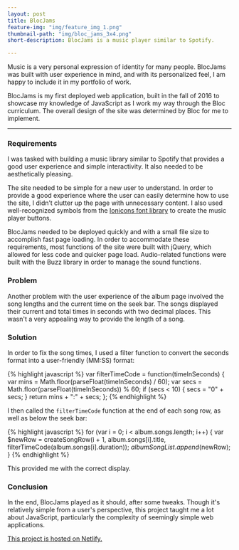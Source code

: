 ```yaml
---
layout: post
title: BlocJams
feature-img: "img/feature_img_1.png"
thumbnail-path: "img/bloc_jams_3x4.png"
short-description: BlocJams is a music player similar to Spotify.

---
```


Music is a very personal expression of identity for many people. BlocJams was built with user experience in mind, and with its personalized feel, I am happy to include it in my portfolio of work.

BlocJams is my first deployed web application, built in the fall of 2016 to showcase my knowledge of JavaScript as I work my way through the Bloc curriculum. The overall design of the site was determined by Bloc for me to implement.

***

### Requirements
I was tasked with building a music library similar to Spotify that provides a good user experience and simple interactivity. It also needed to be aesthetically pleasing.

The site needed to be simple for a new user to understand. In order to provide a good experience where the user can easily determine how to use the site, I didn’t clutter up the page with unnecessary content. I also used well-recognized symbols from the <a href="http://ionicons.com/" target="_blank">Ionicons font library</a> to create the music player buttons.

BlocJams needed to be deployed quickly and with a small file size to accomplish fast page loading. In order to accommodate these requirements, most functions of the site were built with jQuery, which allowed for less code and quicker page load. Audio-related functions were built with the Buzz library in order to manage the sound functions.

### Problem
Another problem with the user experience of the album page involved the song lengths and the current time on the seek bar. The songs displayed their current and total times in seconds with two decimal places. This wasn't a very appealing way to provide the length of a song.

### Solution
In order to fix the song times, I used a filter function to convert the seconds format into a user-friendly (MM:SS) format:

{% highlight javascript %}
var filterTimeCode = function(timeInSeconds) {
    var mins = Math.floor(parseFloat(timeInSeconds) / 60);
    var secs = Math.floor(parseFloat(timeInSeconds)) % 60;
    if (secs < 10) { secs = "0" + secs; }
    return mins + ":" + secs;
};
{% endhighlight %}

I then called the `filterTimeCode` function at the end of each song row, as well as below the seek bar:

{% highlight javascript %}
for (var i = 0; i < album.songs.length; i++) {
        var $newRow = createSongRow(i + 1, album.songs[i].title, filterTimeCode(album.songs[i].duration));
        $albumSongList.append($newRow);
    }
{% endhighlight %}

This provided me with the correct display.

### Conclusion
In the end, BlocJams played as it should, after some tweaks. Though it's relatively simple from a user's perspective, this project taught me a lot about JavaScript, particularly the complexity of seemingly simple web applications.

<a href="https://brandon-caples-bloc-jams.netlify.com/" target="_blank">This project is hosted on Netlify.</a>